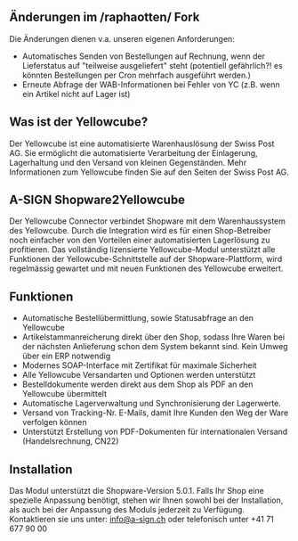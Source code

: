 ## Änderungen im /raphaotten/ Fork
Die Änderungen dienen v.a. unseren eigenen Anforderungen:
* Automatisches Senden von Bestellungen auf Rechnung, wenn der Lieferstatus auf "teilweise ausgeliefert" steht (potentiell gefährlich?! es könnten Bestellungen per Cron mehrfach ausgeführt werden.)
* Erneute Abfrage der WAB-Informationen bei Fehler von YC (z.B. wenn ein Artikel nicht auf Lager ist)

## Was ist der Yellowcube?

Der Yellowcube ist eine automatisierte Warenhauslösung der Swiss Post AG. Sie ermöglicht die automatisierte Verarbeitung der Einlagerung, Lagerhaltung und den Versand von kleinen Gegenständen. Mehr Informationen zum Yellowcube finden Sie auf den Seiten der Swiss Post AG.

## A-SIGN Shopware2Yellowcube

Der Yellowcube Connector verbindet Shopware mit dem Warenhaussystem des Yellowcube. Durch die Integration wird es für einen Shop-Betreiber noch einfacher von den Vorteilen einer automatisierten Lagerlösung zu profitieren. Das vollständig lizensierte Yellowcube-Modul unterstützt alle Funktionen der Yellowcube-Schnittstelle auf der Shopware-Plattform, wird regelmässig gewartet und mit neuen Funktionen des Yellowcube erweitert.

## Funktionen

* Automatische Bestellübermittlung, sowie Statusabfrage an den Yellowcube
* Artikelstammanreicherung direkt über den Shop, sodass Ihre Waren bei der nächsten Anlieferung schon dem System bekannt sind. Kein Umweg über ein ERP notwendig
* Modernes SOAP-Interface mit Zertifikat für maximale Sicherheit
* Alle Yellowcube Versandarten und Optionen werden unterstützt
* Bestelldokumente werden direkt aus dem Shop als PDF an den Yellowcube übermittelt
* Automatische Lagerverwaltung und Synchronisierung der Lagerwerte.
* Versand von Tracking-Nr. E-Mails, damit Ihre Kunden den Weg der Ware verfolgen können
* Unterstützt Erstellung von PDF-Dokumenten für internationalen Versand (Handelsrechnung, CN22)

## Installation

Das Modul unterstützt die Shopware-Version 5.0.1. Falls Ihr Shop eine spezielle Anpassung benötigt, stehen wir Ihnen sowohl bei der Installation, als auch bei der Anpassung des Moduls jederzeit zu Verfügung.
Kontaktieren sie uns unter: info@a-sign.ch
oder telefonisch unter +41 71 677 90 00
